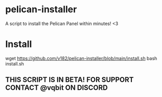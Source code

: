 # pelican-installer
A script to install the Pelican Panel within minutes! &lt;3


# Install
wget https://github.com/v182/pelican-installer/blob/main/install.sh
bash install.sh

## THIS SCRIPT IS IN BETA! FOR SUPPORT CONTACT @vqbit ON DISCORD
